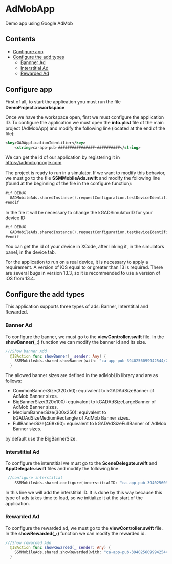 # AdMobApp
Demo app using Google AdMob

## Contents

  - [Configure app](#configure-app)
  - [Configure the add types](#configure-the-add-types)
    - [Bannner Ad](#banner-ad)
    - [Interstitial Ad](#interstitial-ad)
    - [Rewarded Ad](#rewarded-ad)

## Configure app

First of all, to start the application you must run the file <b>DemoProject.xcworkspace</b>

Once we have the workspace open, first we must configure the application ID. To configure the application 
we must open the <b>info.plist</b> file of the main project (AdMobApp) and modify the following line 
(located at the end of the file):
```xml
<key>GADApplicationIdentifier</key>
    <string>ca-app-pub-################~##########</string>
```
We can get the id of our application by registering it in https://admob.google.com

The project is ready to run in a simulator. If we want to modify this behavior,
we must go to the file <b>SSMMobileAds.swift</b> and modify the following line 
(found at the beginning of the file in the configure function):

```swift
#if DEBUG
  GADMobileAds.sharedInstance().requestConfiguration.testDeviceIdentifiers = [ kGADSimulatorID as? String  ?? ""]
#endif
```
In the file it will be necessary to change the kGADSimulatorID for your device ID: 

```swift
#if DEBUG
  GADMobileAds.sharedInstance().requestConfiguration.testDeviceIdentifiers = [ "DeviceID" ]
#endif
```
You can get the id of your device in XCode, after linking it, in the simulators panel, in the device tab.

For the application to run on a real device, it is necessary to apply a requirement.
A version of iOS equal to or greater than 13 is required. There are several bugs in version 13.3, 
so it is recommended to use a version of iOS from 13.4.
  
## Configure the add types

This application supports three types of ads: Banner, Interstitial and Rewarded. 

### Banner Ad

To configure the banner, we must go to the <b>viewController.swift</b> file. 
In the <b>showBanner(_:)</b> function we can modify the banner id and its size.

```swift
///Show banner Add
  @IBAction func showBanner(_ sender: Any) {
    SSMMobileAds.shared.showBanner(with: "ca-app-pub-3940256099942544/2934735716", in: self, with: SSMMobileAds.shared.BigBannerSize)
  }
````

The allowed banner sizes are defined in the adMobLib library and are as follows:

  - CommonBannerSize(320x50): equivalent to kGADAdSizeBanner of AdMob Banner sizes.
  - BigBannerSize(320x100): equivalent to kGADAdSizeLargeBanner of AdMob Banner sizes.
  - MediumBannerSize(300x250): equivalent to kGADAdSizeMediumRectangle of AdMob Banner sizes.
  - FullBannerSize(468x60): equivalent to kGADAdSizeFullBanner of AdMob Banner sizes.
  
by default use the BigBannerSize. 

### Interstitial Ad

To configure the interstitial we must go to the <b>SceneDelegate.swift</b> and <b>AppDelegate.swift</b> files 
and modify the following line:

```swift
 //configure interstitial 
    SSMMobileAds.shared.configure(interstitialID: "ca-app-pub-3940256099942544/5135589807")
```
In this line we will add the interstitial ID. It is done by this way because this type of ads takes time to load, 
so we initialize it at the start of the application.

### Rewarded Ad

To configure the rewarded ad, we must go to the <b>viewController.swift</b> file. 
In the <b>showRewarded(_:)</b> function we can modify the rewarded id.

```swift
///Show rewarded Add
  @IBAction func showRewarded(_ sender: Any) {
    SSMMobileAds.shared.showRewarded(with: "ca-app-pub-3940256099942544/1712485313", in: self)
  }
```
    
